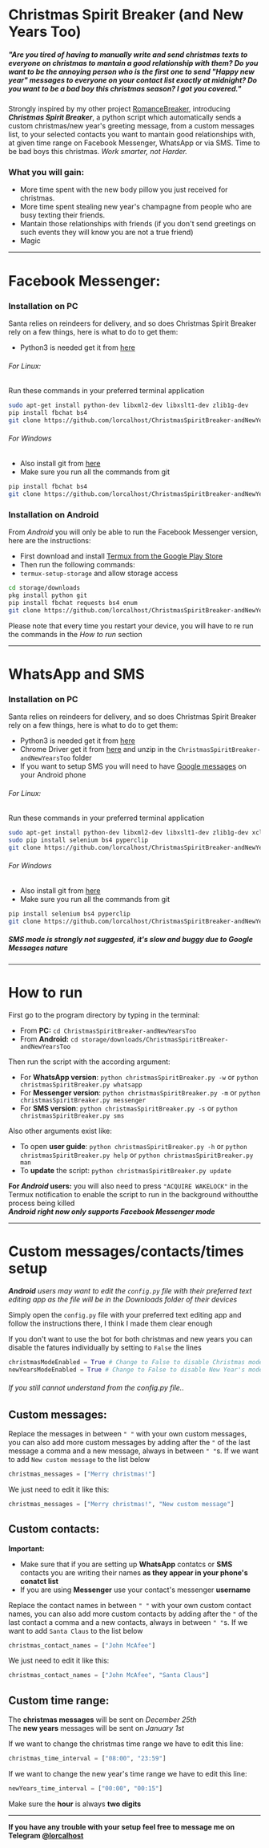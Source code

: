 # Christmas Spirit Breaker (and New Years Too)
##### "Are you tired of having to manually write and send christmas texts to everyone on christmas to mantain a good relationship with them? Do you want to be the annoying person who is the first one to send "Happy new year" messages to everyone on your contact list exactly at midnight? Do you want to be a bad boy this christmas season? I got you covered."  
  
Strongly inspired by my other project [RomanceBreaker](https://github.com/lorcalhost/RomanceBreaker/), introducing ***Christmas Spirit Breaker***, a python script which automatically sends a custom christmas/new year's greeting message, from a custom messages list, to your selected contacts you want to mantain good relationships with, at given time range on Facebook Messenger, WhatsApp or via SMS. Time to be bad boys this christmas. *Work smarter, not Harder.*

### What you will gain:
  - More time spent with the new body pillow you just received for christmas.
  - More time spent stealing new year's champagne from people who are busy texting their friends.
  - Mantain those relationships with friends (if you don't send greetings on such events they will know you are not a true friend)
  - Magic

---
# Facebook Messenger:
### Installation on PC

Santa relies on reindeers for delivery, and so does Christmas Spirit Breaker rely on a few things, here is what to do to get them:  
- Python3 is needed get it from [here](https://www.python.org/downloads/)

###### For Linux:
Run these commands in your preferred terminal application  
```sh
sudo apt-get install python-dev libxml2-dev libxslt1-dev zlib1g-dev
pip install fbchat bs4 
git clone https://github.com/lorcalhost/ChristmasSpiritBreaker-andNewYearsToo.git
```
###### For Windows
- Also install git from [here](https://git-scm.com/download/win)
- Make sure you run all the commands from git
```sh
pip install fbchat bs4
git clone https://github.com/lorcalhost/ChristmasSpiritBreaker-andNewYearsToo.git
```

### Installation on Android 
From *Android* you will only be able to run the Facebook Messenger version, here are the instructions:
- First download and install [Termux from the Google Play Store](https://play.google.com/store/apps/details?id=com.termux)  
- Then run the following commands:   
- ```termux-setup-storage``` and allow storage access  
```sh
cd storage/downloads 
pkg install python git
pip install fbchat requests bs4 enum
git clone https://github.com/lorcalhost/ChristmasSpiritBreaker-andNewYearsToo.git
```
Please note that every time you restart your device, you will have to re run the commands in the *How to run* section

---

# WhatsApp and SMS
### Installation on PC

Santa relies on reindeers for delivery, and so does Christmas Spirit Breaker rely on a few things, here is what to do to get them:  
- Python3 is needed get it from [here](https://www.python.org/downloads/)
- Chrome Driver get it from [here](https://chromedriver.storage.googleapis.com/index.html?path=2.44/) and unzip in the ```ChristmasSpiritBreaker-andNewYearsToo``` folder
- If you want to setup SMS you will need to have [Google messages](https://play.google.com/store/apps/details?id=com.google.android.apps.messaging) on your Android phone

###### For Linux:
Run these commands in your preferred terminal application  
```sh
sudo apt-get install python-dev libxml2-dev libxslt1-dev zlib1g-dev xclip
sudo pip install selenium bs4 pyperclip
git clone https://github.com/lorcalhost/ChristmasSpiritBreaker-andNewYearsToo.git
```
###### For Windows
- Also install git from [here](https://git-scm.com/download/win)
- Make sure you run all the commands from git
```sh
pip install selenium bs4 pyperclip
git clone https://github.com/lorcalhost/ChristmasSpiritBreaker-andNewYearsToo.git
```
##### SMS mode is strongly not suggested, it's slow and buggy due to Google Messages nature

---

# How to run
First go to the program directory by typing in the terminal:
- From **PC:**  ```cd ChristmasSpiritBreaker-andNewYearsToo``` 
- From **Android:** ```cd storage/downloads/ChristmasSpiritBreaker-andNewYearsToo```  

Then run the script with the according argument:  
- For **WhatsApp version**: ```python christmasSpiritBreaker.py -w``` or ```python christmasSpiritBreaker.py whatsapp``` 
- For **Messenger version**: ```python christmasSpiritBreaker.py -m``` or ```python christmasSpiritBreaker.py messenger``` 
- For **SMS version**: ```python christmasSpiritBreaker.py -s``` or ```python christmasSpiritBreaker.py sms``` 

Also other arguments exist like:
- To open **user guide**: ```python christmasSpiritBreaker.py -h``` or ```python christmasSpiritBreaker.py help```  or ```python christmasSpiritBreaker.py man``` 
- To **update** the script: ```python christmasSpiritBreaker.py update```

**For *Android* users:** you will also need to press ```"ACQUIRE WAKELOCK"``` in the Termux notification to enable the script to run in the background withoutthe process being killed  
***Android right now only supports Facebook Messenger mode***

---

# Custom messages/contacts/times setup
***Android** users may want to edit the ```config.py``` file with their preferred text editing app as the file will be in the Downloads folder of their devices*   
  
Simply open the ```config.py``` file with your preferred text editing app and follow the instructions there, I think I made them clear enough   

If you don't want to use the bot for both christmas and new years you can disable the fatures individually by setting to ```False``` the lines
```python
christmasModeEnabled = True # Change to False to disable Christmas mode
newYearsModeEnabled = True # Change to False to disable New Year's mode
```
###### If you still cannot understand from the config.py file..
## Custom messages:


Replace the messages in between ```" "``` with your own custom messages, you can also add more custom messages by adding after the ```"``` of the last message a comma and a new message, always in between ```" "```s. 
If we want to add ```New custom message``` to the list below 
```python
christmas_messages = ["Merry christmas!"]
```
We just need to edit it like this:
```python
christmas_messages = ["Merry christmas!", "New custom message"]
```
## Custom contacts:
**Important:**
 - Make sure that if you are setting up **WhatsApp** contatcs or **SMS** contacts you are writing their names **as they appear in your phone's conatct list**  
 - If you are using **Messenger** use your contact's messenger **username**

Replace the contact names in between ```" "``` with your own custom contact names, you can also add more custom contacts by adding after the ```"``` of the last contact a comma and a new contacts, always in between ```" "```s. 
If we want to add ```Santa Claus``` to the list below 
```python
christmas_contact_names = ["John McAfee"]
```
We just need to edit it like this:
```python
christmas_contact_names = ["John McAfee", "Santa Claus"]
```
## Custom time range: 
The **christmas messages** will be sent on *December 25th*  
The **new years** messages will be sent on *January 1st*  

If we want to change the christmas time range we have to edit this line:
```python
christmas_time_interval = ["08:00", "23:59"]
```
If we want to change the new year's time range we have to edit this line:
```python
newYears_time_interval = ["00:00", "00:15"]
```

Make sure the **hour** is always **two digits**


---

**If you have any trouble with your setup feel free to message me on Telegram [@lorcalhost](https://t.me/lorcalhost)**

